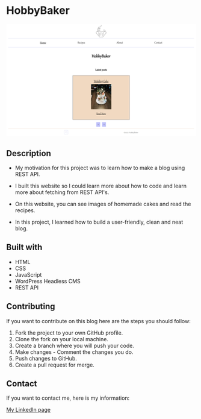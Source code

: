 # HobbyBaker

![image](images/hobbybaker.jpg)

## Description

- My motivation for this project was to learn how to make a blog using REST API.

- I built this website so I could learn more about how to code and learn more about fetching from REST API's.

- On this website, you can see images of homemade cakes and read the recipes.

- In this project, I learned how to build a user-friendly, clean and neat blog.

## Built with

- HTML
- CSS
- JavaScript
- WordPress Headless CMS
- REST API

## Contributing

If you want to contribute on this blog here are the steps you should follow:

1. Fork the project to your own GitHub profile.
2. Clone the fork on your local machine.
3. Create a branch where you will push your code.
4. Make changes - Comment the changes you do.
5. Push changes to GitHub.
6. Create a pull request for merge.

## Contact

If you want to contact me, here is my information:

[My LinkedIn page](www.linkedin.com/in/mona-dagsland-56ba85226)
